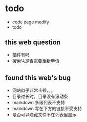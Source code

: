 # todo

- code page modify
- todo

## this web question

- 插件有吗
- 搜索🔍是否需要重新申请

## found this web's bug

- 网站似乎非常卡顿，。。
- 目录过长时，目录没有滚动条
- markdown 多级列表不支持
- markdown 写在下方的链接不受支持
- 是否可以隐藏文件不在列表里显示
